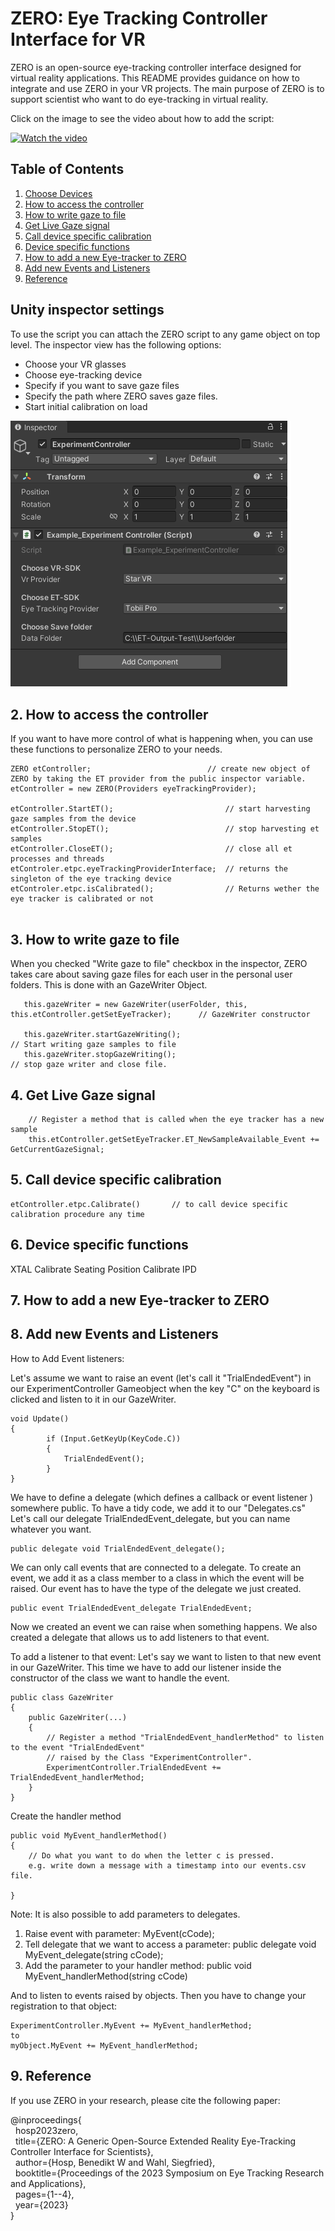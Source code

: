 # ZERO: Eye Tracking Controller Interface for VR

ZERO is an open-source eye-tracking controller interface designed for virtual reality applications. This README provides guidance on how to integrate and use ZERO in your VR projects. The main purpose of ZERO is to support scientist who want to do eye-tracking in virtual reality. 


<!-- blank line -->

Click on the image to see the video about how to add the script:
<!-- blank line -->

[![Watch the video](https://img.youtube.com/vi/k842mTuHbdM/hqdefault.jpg)](https://youtu.be/k842mTuHbdM)

<!-- blank line -->


## Table of Contents
1. [Choose Devices](#1.-eye-tracking-and-vr-devices)
2. [How to access the controller](#2-how-to-access-the-controller)
3. [How to write gaze to file](#3-how-to-write-gaze-to-file)
4. [Get Live Gaze signal](#4-get-live-gaze-signal)
5. [Call device specific calibration](#5-call-device-specific-calibration)
6. [Device specific functions](#6-device-specific-functions)
7. [How to add a new Eye-tracker to ZERO](#6-how-to-add-a-new-eye-tracker-to-zero)
8. [Add new Events and Listeners](#8-add-new-events-and-listeners)
9. [Reference](#9-reference)



## Unity inspector settings
To use the script you can attach the ZERO script to any game object on top level.
The inspector view has the following options:
- Choose your VR glasses 
- Choose eye-tracking device
- Specify if you want to save gaze files
- Specify the path where ZERO saves gaze files.
- Start initial calibration on load


![If you choose to use the scripts by attaching them to a game object, you need to specify which VR Headset you use and which EyeTracker.](HowToFiles/ChooseProvider.png "Provider")


## 2. How to access the controller

If you want to have more control of what is happening when, you can use these functions to personalize ZERO to your needs.
```
ZERO etController;							// create new object of ZERO by taking the ET provider from the public inspector variable.
etController = new ZERO(Providers eyeTrackingProvider);		

etController.StartET();							// start harvesting gaze samples from the device
etController.StopET();							// stop harvesting et samples
etController.CloseET();							// close all et processes and threads
etControler.etpc.eyeTrackingProviderInterface;	// returns the singleton of the eye tracking device
etControler.etpc.isCalibrated();				// Returns wether the eye tracker is calibrated or not


```

## 3. How to write gaze to file

When you checked "Write gaze to file" checkbox in the inspector, ZERO takes care about saving gaze files for each user in the personal user folders.
This is done with an GazeWriter Object.
```
   this.gazeWriter = new GazeWriter(userFolder, this, this.etController.getSetEyeTracker);      // GazeWriter constructor

   this.gazeWriter.startGazeWriting();                                                          // Start writing gaze samples to file
   this.gazeWriter.stopGazeWriting();                                                           // stop gaze writer and close file.
```

## 4. Get Live Gaze signal
```
	// Register a method that is called when the eye tracker has a new sample
	this.etController.getSetEyeTracker.ET_NewSampleAvailable_Event += GetCurrentGazeSignal;      
```

## 5. Call device specific calibration
```
etController.etpc.Calibrate()		// to call device specific calibration procedure any time
```
## 6. Device specific functions

XTAL		Calibrate Seating Position
			Calibrate IPD



## 7. How to add a new Eye-tracker to ZERO


## 8. Add new Events and Listeners

How to Add Event listeners:

Let's assume we want to raise an event (let's call it "TrialEndedEvent") in our ExperimentController 
Gameobject when the key "C" on the keyboard is clicked and listen to it in our GazeWriter.

```
void Update()
{
		if (Input.GetKeyUp(KeyCode.C))
		{
			TrialEndedEvent();
		}
}
```

We have to define a delegate (which defines a callback or event listener ) somewhere public. 
To have a tidy code, we add it to our "Delegates.cs"
Let's call our delegate TrialEndedEvent_delegate, but you can name whatever you want.

```
public delegate void TrialEndedEvent_delegate();
```

We can only call events that are connected to a delegate. To create an event, 
we add it as a class member to a class in which the event will be raised.
Our event has to have the type of the delegate we just created.

```
public event TrialEndedEvent_delegate TrialEndedEvent;
```

Now we created an event we can raise when something happens.
We also created a delegate that allows us to add listeners to that event.

To add a listener to that event: Let's say we want to listen to that new event in our GazeWriter.
This time we have to add our listener inside the constructor of the class we want to handle the event.

```
public class GazeWriter
{
	public GazeWriter(...)
	{
		// Register a method "TrialEndedEvent_handlerMethod" to listen to the event "TrialEndedEvent"
		// raised by the Class "ExperimentController".
		ExperimentController.TrialEndedEvent += TrialEndedEvent_handlerMethod;
	}
}
```
Create the handler method

```
public void MyEvent_handlerMethod()
{
	// Do what you want to do when the letter c is pressed.
	e.g. write down a message with a timestamp into our events.csv file.
	
}
```


Note: It is also possible to add parameters to delegates.

1. Raise event with parameter: MyEvent(cCode);
2. Tell delegate that we want to access a parameter: public delegate void MyEvent_delegate(string cCode);
3. Add the parameter to your handler method: public void MyEvent_handlerMethod(string cCode)

And to listen to events raised by objects. Then you have to change your registration to that object:

```
ExperimentController.MyEvent += MyEvent_handlerMethod;
to
myObject.MyEvent += MyEvent_handlerMethod;
```

## 9. Reference

If you use ZERO in your research, please cite the following paper: 

@inproceedings{   
	&nbsp; hosp2023zero,   
	&nbsp; title={ZERO: A Generic Open-Source Extended Reality Eye-Tracking Controller Interface for Scientists},   
	&nbsp; author={Hosp, Benedikt W and Wahl, Siegfried},   
	&nbsp; booktitle={Proceedings of the 2023 Symposium on Eye Tracking Research and Applications},   
	&nbsp; pages={1--4},   
	&nbsp; year={2023}   
  }